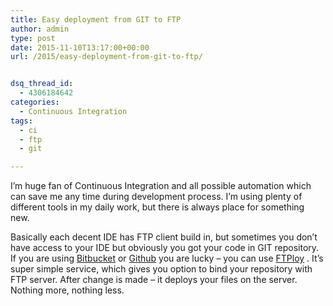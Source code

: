 ```yaml
---
title: Easy deployment from GIT to FTP
author: admin
type: post
date: 2015-11-10T13:17:00+00:00
url: /2015/easy-deployment-from-git-to-ftp/


dsq_thread_id:
  - 4306184642
categories:
  - Continuous Integration
tags:
  - ci
  - ftp
  - git

---
```

I&#8217;m huge fan of Continuous Integration and all possible automation which can save me any time during development process. I&#8217;m using plenty of different tools in my daily work, but there is always place for something new.

Basically each decent IDE has FTP client build in, but sometimes you don&#8217;t have access to your IDE but obviously you got your code in GIT repository. If you are using [Bitbucket](https://bitbucket.org) or [Github](https://github.com) you are lucky &#8211; you can use [FTPloy](https://github.com/rasshofer/ftploy) . It&#8217;s super simple service, which gives you option to bind your repository with FTP server. After change is made &#8211; it deploys your files on the server. Nothing more, nothing less.